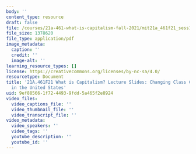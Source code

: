 ```yaml
---
body: ''
content_type: resource
draft: false
file: /courses/21a-461-what-is-capitalism-fall-2021/mit21a_461f21_sess10.pdf
file_size: 1378620
file_type: application/pdf
image_metadata:
  caption: ''
  credit: ''
  image-alt: ''
learning_resource_types: []
license: https://creativecommons.org/licenses/by-nc-sa/4.0/
resourcetype: Document
title: '21A.461F21 What is Capitalism? Lecture Slides: Changing Class Configurations
  in the United States'
uid: 9ef88566-1f72-4493-9fdd-5a465f2e8924
video_files:
  video_captions_file: ''
  video_thumbnail_file: ''
  video_transcript_file: ''
video_metadata:
  video_speakers: ''
  video_tags: ''
  youtube_description: ''
  youtube_id: ''
---
```

